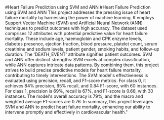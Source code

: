 #Heart Failure Prediction using SVM and ANN
#Heart Failure Prediction using SVM and ANN
This project addresses the pressing issue of heart failure mortality by harnessing the power of machine learning. It employs Support Vector Machine (SVM) and Artificial Neural Network (ANN) techniques to predict outcomes with high accuracy.
The dataset used comprises 12 attributes with potential predictive value for heart failure mortality. These include age, haemoglobin and CPK enzyme levels, diabetes presence, ejection fraction, blood pressure, platelet count, serum creatinine and sodium levels, patient gender, smoking habits, and follow-up duration. The 'DEATH_EVENT' attribute signifies patient outcomes.
SVM and ANN offer distinct strengths: SVM excels at complex classification, while ANN captures intricate data patterns. By combining them, this project strives to build precise predictive models for heart failure mortality, contributing to timely interventions.
The SVM model's effectiveness is evaluated using precision, recall, and F1-score metrics. For class 0, it achieves 84% precision, 85% recall, and 0.84 F1-score, with 60 instances. For class 1, precision is 69%, recall is 67%, and F1-score is 0.68, with 30 instances. The model's overall accuracy is 79%, and the macro and weighted average F1-scores are 0.76.
In summary, this project leverages SVM and ANN to predict heart failure mortality, enhancing our ability to intervene promptly and effectively in cardiovascular health."


